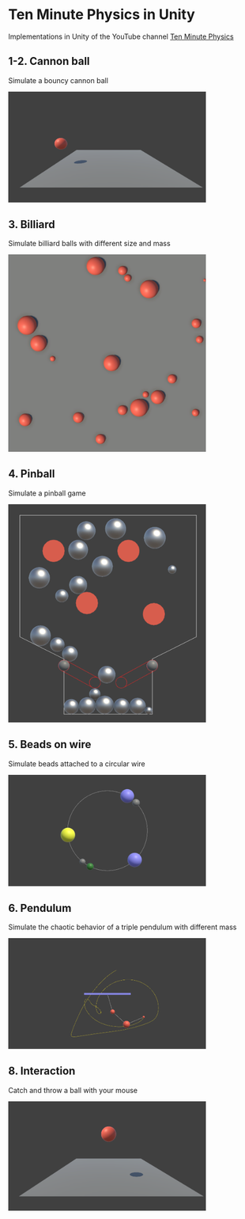 # Ten Minute Physics in Unity

Implementations in Unity of the YouTube channel [Ten Minute Physics](https://matthias-research.github.io/pages/tenMinutePhysics/)


## 1-2. Cannon ball

Simulate a bouncy cannon ball

<img src="/_media/01-bouncy-ball.png" width="400">

## 3. Billiard

Simulate billiard balls with different size and mass

<img src="/_media/03-billiard.png" width="400">


## 4. Pinball

Simulate a pinball game

<img src="/_media/04-pinball.png" width="400">


## 5. Beads on wire

Simulate beads attached to a circular wire

<img src="/_media/05-beads-on-wire.png" width="400">


## 6. Pendulum

Simulate the chaotic behavior of a triple pendulum with different mass 

<img src="/_media/06-triple-pendulum.png" width="400">


## 8. Interaction

Catch and throw a ball with your mouse

<img src="/_media/08-user-interaction.png" width="400">